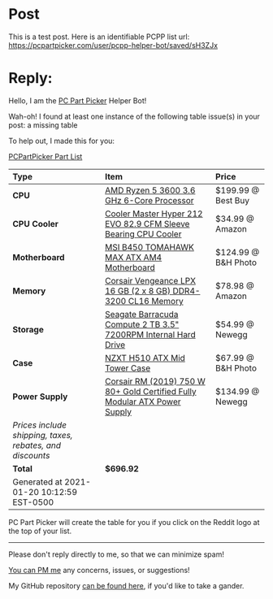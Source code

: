 # Post
This is a test post. Here is an identifiable PCPP list url: https://pcpartpicker.com/user/pcpp-helper-bot/saved/sH3ZJx

# Reply:
Hello, I am the [PC Part Picker](https://pcpartpicker.com) Helper Bot!

Wah-oh! I found at least one instance of the following table issue(s) in your post: a missing table

To help out, I made this for you:

[PCPartPicker Part List](https://pcpartpicker.com/list/ZqWwj2)

Type|Item|Price
:----|:----|:----
**CPU** | [AMD Ryzen 5 3600 3.6 GHz 6-Core Processor](https://pcpartpicker.com/product/9nm323/amd-ryzen-5-3600-36-thz-6-core-processor-100-100000031box) | $199.99 @ Best Buy
**CPU Cooler** | [Cooler Master Hyper 212 EVO 82.9 CFM Sleeve Bearing CPU Cooler](https://pcpartpicker.com/product/hmtCmG/cooler-master-cpu-cooler-rr212e20pkr2) | $34.99 @ Amazon
**Motherboard** | [MSI B450 TOMAHAWK MAX ATX AM4 Motherboard](https://pcpartpicker.com/product/jcYQzy/msi-b450-tomahawk-max-atx-am4-motherboard-b450-tomahawk-max) | $124.99 @ B&H Photo
**Memory** | [Corsair Vengeance LPX 16 GB (2 x 8 GB) DDR4-3200 CL16 Memory](https://pcpartpicker.com/product/p6RFf7/corsair-memory-cmk16gx4m2b3200c16) | $78.98 @ Amazon
**Storage** | [Seagate Barracuda Compute 2 TB 3.5" 7200RPM Internal Hard Drive](https://pcpartpicker.com/product/mwrYcf/seagate-barracuda-computer-2-tb-35-7200rpm-internal-hard-drive-st2000dm008) | $54.99 @ Newegg
**Case** | [NZXT H510 ATX Mid Tower Case](https://pcpartpicker.com/product/6Cyqqs/nzxt-h510-atx-mid-tower-case-ca-h510b-w1) | $67.99 @ B&H Photo
**Power Supply** | [Corsair RM (2019) 750 W 80+ Gold Certified Fully Modular ATX Power Supply](https://pcpartpicker.com/product/6Y66Mp/corsair-rm-2019-750-w-80-gold-certified-fully-modular-atx-power-supply-cp-9020195-na) | $134.99 @ Newegg
*Prices include shipping, taxes, rebates, and discounts* |
| **Total** | **$696.92** |
Generated at 2021-01-20 10:12:59 EST-0500 |  |


PC Part Picker will create the table for you if you click on the Reddit logo at the top of your list.

---
Please don't reply directly to me, so that we can minimize spam! 

[You can PM me](https://www.reddit.com/message/compose/?to=pcpp-helper-bot) any concerns, issues, or suggestions!

My GitHub repository [can be found here](https://github.com/william-ingold/pcpp-helper-bot), if you'd like to take a gander.